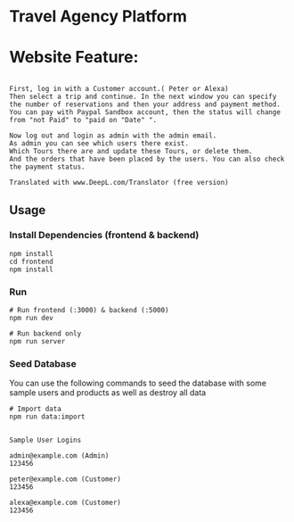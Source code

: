 # Travel Agency Platform

# Website Feature:
```

First, log in with a Customer account.( Peter or Alexa) 
Then select a trip and continue. In the next window you can specify the number of reservations and then your address and payment method. 
You can pay with Paypal Sandbox account, then the status will change from "not Paid" to "paid on "Date" ".

Now log out and login as admin with the admin email. 
As admin you can see which users there exist. 
Which Tours there are and update these Tours, or delete them. 
And the orders that have been placed by the users. You can also check the payment status.

Translated with www.DeepL.com/Translator (free version)

```



## Usage


### Install Dependencies (frontend & backend)

```
npm install
cd frontend
npm install
```

### Run

```
# Run frontend (:3000) & backend (:5000)
npm run dev

# Run backend only
npm run server
```



### Seed Database

You can use the following commands to seed the database with some sample users and products as well as destroy all data

```
# Import data
npm run data:import


```

```
Sample User Logins

admin@example.com (Admin)
123456

peter@example.com (Customer)
123456

alexa@example.com (Customer)
123456
```
